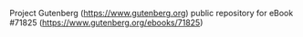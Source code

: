 Project Gutenberg (https://www.gutenberg.org) public repository
for eBook #71825 (https://www.gutenberg.org/ebooks/71825)
